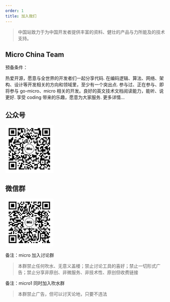 ```yaml
---
order: 1
title: 加入我们
---
```


> 中国站致力于为中国开发者提供丰富的资料、健壮的产品与力所能及的技术支持。

## Micro China Team

预备条件：

热爱开源，愿意与全世界的开发者们一起分享代码. 在编码逻辑、算法、网络、架构、设计等开发相关的方向和领域里，至少有一个突出点. 参与过、正在参与、即将参与 go-micro、micro 相关的开发。良好的英文技术文档阅读能力，能听、说更好. 享受 coding 带来的乐趣，愿意为大家服务. 更多详情...

## 公众号

<img src="https://github.com/micro-in-cn/Notice/raw/master/donation/wx_qrcode.jpg" width="30%">

## 微信群

<img src="https://github.com/micro-in-cn/Notice/raw/master/donation/wx_group_v1.png" width="30%">

备注：micro 加入讨论群

> 本群禁止任何吹水、无意义盖楼；禁止讨论工具的喜好；禁止一切形式广告；禁止分享非原创、非微服务、非技术性、原创但收费链接

备注：micro1 同时加入吹水群

> 本群禁止广告，但可以讨天论地，只要不违法
